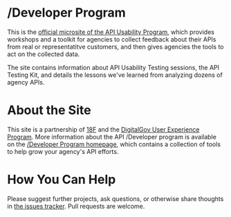 /Developer Program
=============

This is the [official microsite of the API Usability Program](http://18f.github.io/API-Usability-Testing/), which provides workshops and a toolkit for agencies to collect feedback about their APIs from real or representatitve customers, and then gives agencies the tools to act on the collected data.

The site contains information about API Usability Testing sessions, the API Testing Kit, and details the lessons we've learned from analyzing dozens of agency APIs.

About the Site
==============

This site is a partnership of [18F](https://18f.gsa.gov/) and the [DigitalGov User Experience Program](https://www.digitalgov.gov/resources/digitalgov-user-experience-program/).  More information about the API /Developer program is available on the [/Developer Program homepage](https://pages.18f.gov/API-All-the-X/), which contains a collection of tools to help grow your agency's API efforts. 

How You Can Help
================

Please suggest further projects, ask questions, or otherwise share thoughts in [the issues tracker](https://github.com/18F/API-Usability-Testing/issues).  Pull requests are welcome.   


